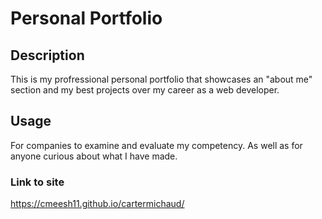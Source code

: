 # Personal Portfolio

## Description

This is my profressional personal portfolio that showcases an "about me" section and my best projects over my career as a web developer.

## Usage

For companies to examine and evaluate my competency. As well as for anyone curious about what I have made.

### Link to site

https://cmeesh11.github.io/cartermichaud/